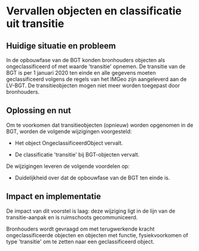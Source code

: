 Vervallen objecten en classificatie uit transitie
=================================================

Huidige situatie en probleem
----------------------------

In de opbouwfase van de BGT konden bronhouders objecten als ongeclassificeerd of
met waarde 'transitie' opnemen. De transitie van de BGT is per 1 januari 2020
ten einde en alle gegevens moeten geclassificeerd volgens de regels van het
IMGeo zijn aangeleverd aan de LV-BGT. De transitieobjecten mogen niet meer
worden toegepast door bronhouders.

Oplossing en nut
----------------

Om te voorkomen dat transitieobjecten (opnieuw) worden opgenomen in de BGT,
worden de volgende wijzigingen voorgesteld:

-   Het object OngeclassificeerdObject vervalt.

-   De classificatie 'transitie' bij BGT-objecten vervalt.

De wijzigingen leveren de volgende voordelen op:

-   Duidelijkheid over dat de opbouwfase van de BGT ten einde is.

Impact en implementatie
-----------------------

De impact van dit voorstel is laag: deze wijziging ligt in de lijn van de
transitie-aanpak en is ruimschoots gecommuniceerd.

Bronhouders wordt gevraagd om met terugwerkende kracht ongeclassificeerde
objecten en objecten met functie, fysiekvoorkomen of type 'transitie' om te
zetten naar een geclassificeerd object.
